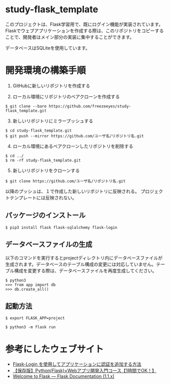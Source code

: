 # study-flask_template

このプロジェクトは、Flask学習用で、既にログイン機能が実装されています。
Flaskでウェブアプリケーションを作成する際は、このリポジトリをコピーすることで、開発者はメイン部分の実装に集中することができます。

データベースはSQLiteを使用しています。


# 開発環境の構築手順

1. GitHubに新しいリポジトリを作成する

2. ローカル環境にリポジトリのベアクローンを作成する

```
$ git clone --bare https://github.com/freezeeyes/study-flask_template.git
```

3. 新しいリポジトリにミラープッシュする

```
$ cd study-flask_template.git
$ git push --mirror https://github.com/ユーザ名/リポジトリ名.git
```

4. ローカル環境にあるベアクローンしたリポジトリを削除する

```
$ cd ../
$ rm -rf study-flask_template.git
```

5. 新しいリポジトリをクローンする

```
$ git clone https://github.com/ユーザ名/リポジトリ名.git
```

以降のプッシュは、１で作成した新しいリポジトリに反映される。
プロジェクトテンプレートには反映されない。


## パッケージのインストール

```
$ pip3 install flask flask-sqlalchemy flask-login
```

## データベースファイルの生成

以下のコマンドを実行するとprojectディレクトリ内にデータベースファイルが生成されます。データベースのテーブル構成の変更には対応していません。テーブル構成を変更する際は、データベースファイルを再度生成してください。

```
$ python3
>>> from app import db
>>> db.create_all()
```

## 起動方法

```
$ export FLASK_APP=project
```

```
$ python3 -m flask run
```


# 参考にしたウェブサイト

- [Flask-Login を使用してアプリケーションに認証を追加する方法](https://www.digitalocean.com/community/tutorials/how-to-add-authentication-to-your-app-with-flask-login-ja)
- [【保存版】Python(Flask)×Webアプリ開発入門コース【1時間でOK！】](https://www.youtube.com/watch?v=jP7p2okKdJA)
- [Welcome to Flask — Flask Documentation (1.1.x)](https://flask.palletsprojects.com/en/1.1.x/)
